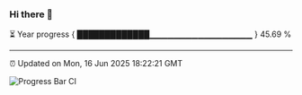 ### Hi there 👋

⏳ Year progress { █████████████▁▁▁▁▁▁▁▁▁▁▁▁▁▁▁▁▁ } 45.69 %

---

⏰ Updated on Mon, 16 Jun 2025 18:22:21 GMT

![Progress Bar CI](https://github.com/liununu/liununu/workflows/Progress%20Bar%20CI/badge.svg)

